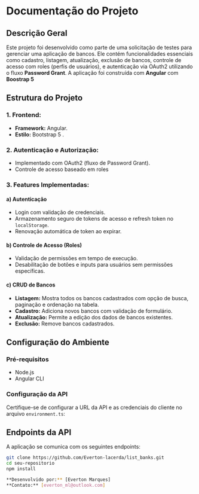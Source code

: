 # Documentação do Projeto

## Descrição Geral
Este projeto foi desenvolvido como parte de uma solicitação de testes para gerenciar uma aplicação de bancos. 
Ele contém funcionalidades essenciais como cadastro, listagem, atualização, exclusão de bancos, controle de acesso com roles (perfis de usuários), e autenticação via OAuth2 utilizando o fluxo **Password Grant**. A aplicação foi construída com **Angular** com **Boostrap 5** 

## Estrutura do Projeto

### 1. **Frontend:**
- **Framework:** Angular.
- **Estilo:** Bootstrap 5 .

### 2. **Autenticação e Autorização:**
- Implementado com OAuth2 (fluxo de Password Grant).
- Controle de acesso baseado em roles

### 3. **Features Implementadas:**
#### a) Autenticação
- Login com validação de credenciais.
- Armazenamento seguro de tokens de acesso e refresh token no `localStorage`.
- Renovação automática de token ao expirar.

#### b) Controle de Acesso (Roles)
- Validação de permissões em tempo de execução.
- Desabilitação de botões e inputs para usuários sem permissões específicas.

#### c) CRUD de Bancos
- **Listagem:** Mostra todos os bancos cadastrados com opção de busca, paginação e ordenação na tabela.
- **Cadastro:** Adiciona novos bancos com validação de formulário.
- **Atualização:** Permite a edição dos dados de bancos existentes.
- **Exclusão:** Remove bancos cadastrados.


## Configuração do Ambiente
### Pré-requisitos
- Node.js
- Angular CLI

### Configuração da API
Certifique-se de configurar a URL da API e as credenciais do cliente no arquivo `environment.ts`:
 

## Endpoints da API
A aplicação se comunica com os seguintes endpoints:

```bash
git clone https://github.com/Everton-lacerda/list_banks.git
cd seu-repositorio
npm install

**Desenvolvido por:** [Everton Marques]
**Contato:** [everton_ml@outlook.com]
